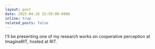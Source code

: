 ```yaml
---
layout: post
date: 2025-04-26 15:59:00-0400
inline: true
related_posts: false
---
```


I'll be presenting one of my research works on cooperative perception at ImagineRIT, hosted at RIT.

